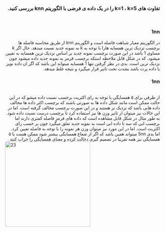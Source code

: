 <div dir="rtl">
  
  ###  تفاوت های k=1 ، k=5 را در یک داده ی فرضی با الگوریتم knn بررسی کنید.

  <br/>


### 1nn

در الگوریتم معیار شباهت فاصله است  و الگوریتم knn از طریق محاسبه فاصله ها برچسب نزدیک ترین همسایه هارا با توجه به k به نمونه جدید نسبت میدهد.
حال اگر  k مساوی 1 باشد در این صورت برچسب نمونه جدید بر اساس نزدیک ترین همسایه به تعیین میشود. که در شکل قابل ملاحظه استکه برچسب قرمز به نمونه جدید داده میشود چون نزدیک ترین است. 
 بدی در نظر گرفتن تنها 1 همسایه میتواند این باشد که اگر ان داده نویز یا داده پرت باشد بشدت تحت تاثیر قرار میگیرد و نتیجه غلط میدهد. 
 <br/>
 ### 1nn
 <br/>
از طرفی برای ۵ همسایگی با توجه به رای اکثریت برجسب نسبت داده میشو که در این حالت ممکن است مانند شکل داده ها به صورتی باشند که برچسب اکثر داده ها مخالف داده هایی باشد که نزدیک تر هستند و در این صورت برچسب مخالف گرفته است.
اما در این حالات نیز میتوان از تاثیر وزن ها نیز استفاده کرد تا برچسب درست نسبت داده شود. 
به طور مثال در شکل قابل مشاهده است که داده های قرمز فاصله کمتری دارند اما برچسب ابی که سه تا داده ابی است به نمونه جدید تعلق میگیرد چون بر حسب رای اکثریت است. اما در این مورد نیز میتوان وزن هر نمونه را با توجه به فاصله تعیین کرد.
 <br/>
اما بدی 5nn میتواند همین باشد که اگر از شعاع همسایگی بیشتر شود ممکن هست با ۵ همسایگی نیز همه تقریبا در تصمیم گیری دخالت کرده  و معنای همسایگی را خراب کنند .
<br/>
    </div>

  
  <img width="277" alt="23" src="https://user-images.githubusercontent.com/94288799/147180165-37341f53-3545-4661-8c92-6c5f775ac3df.png">




  <br/>
  

  

